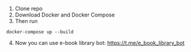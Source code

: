 1. Clone repo
2. Download Docker and Docker Compose
3. Then run
```
docker-compose up --build
```
4. Now you can use e-book library bot: https://t.me/e_book_library_bot
